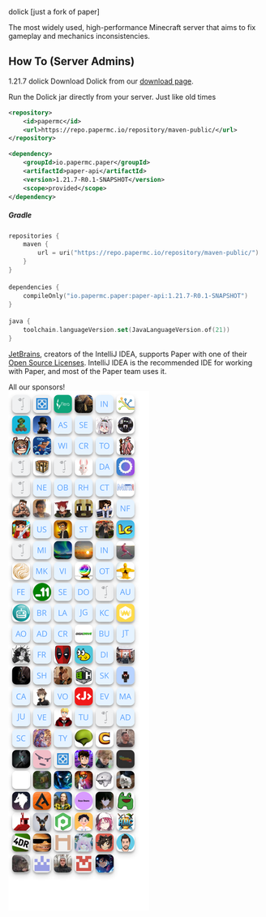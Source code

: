 dolick [just a fork of paper]

The most widely used, high-performance Minecraft server that aims to fix gameplay and mechanics inconsistencies.




How To (Server Admins)
------
1.21.7 dolick
Download Dolick from our [download page](https://www.mediafire.com/file/o6xn46000rj0ojg/Dolick.1.21.7.jar/file).

Run the Dolick jar directly from your server. Just like old times



```xml
<repository>
    <id>papermc</id>
    <url>https://repo.papermc.io/repository/maven-public/</url>
</repository>
```

```xml
<dependency>
    <groupId>io.papermc.paper</groupId>
    <artifactId>paper-api</artifactId>
    <version>1.21.7-R0.1-SNAPSHOT</version>
    <scope>provided</scope>
</dependency>
```
##### Gradle
```kotlin
repositories {
    maven {
        url = uri("https://repo.papermc.io/repository/maven-public/")
    }
}

dependencies {
    compileOnly("io.papermc.paper:paper-api:1.21.7-R0.1-SNAPSHOT")
}

java {
    toolchain.languageVersion.set(JavaLanguageVersion.of(21))
}
```

[JetBrains](https://www.jetbrains.com/), creators of the IntelliJ IDEA, supports Paper with one of their [Open Source Licenses](https://www.jetbrains.com/opensource/). IntelliJ IDEA is the recommended IDE for working with Paper, and most of the Paper team uses it.

All our sponsors!  
[![Sponsor Image](https://raw.githubusercontent.com/PaperMC/papermc.io/data/sponsors.png)](https://papermc.io/sponsors)
